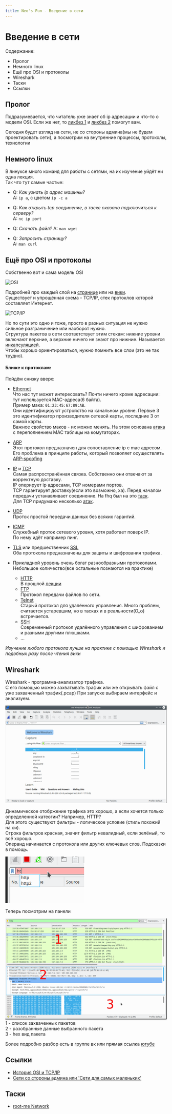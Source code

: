 ```yaml
---
title: Neo's Fun - Введение в сети 
---
```


# Введение в сети
Содержание:
- Пролог
- Немного linux
- Ещё про OSI и протоколы
- Wireshark
- Таски
- Ссылки

## Пролог
Подразумевается, что читатель уже знает об ip адресации и что-то о модели OSI.
Если же нет, то [ликбез 1](https://habr.com/post/129664/) и [ликбез 2](https://habr.com/post/350878/) помогут вам.

Сегодня будет взгляд на сети, не со стороны админа(мы не будем проектировать сети), а посмотрим на внутренние процессы, протоколы, технологии   

## Немного linux
В линуксе много команд для работы с сетями, на их изучение уйдёт ни одна лекция.    
Так что тут самые частые:   
* Q: *Как узнать ip адрес машины?*  
  A: `ip a`, с цветом `ip -c a` 

* Q: *Как открыть tcp соединение, в таске сказано подключиться к серверу?*  
  A: `nc ip port` 
  
* Q: *Скачать файл?*
  A: `man wget`
  
* Q: *Запросить страницу?*  
  A: `man curl` 
<!-- TODO: Дополнить faq -->

## Ещё про OSI и протоколы
Собственно вот и сама модель OSI

![OSI](https://blogs.bmc.com/wp-content/uploads/2018/06/osi-model-7-layers-1024x734.jpg)

Подробней про каждый слой на [странице](https://www.bmc.com/blogs/osi-model-7-layers/) или на [вики](https://ru.wikipedia.org/wiki/%D0%A1%D1%82%D0%B5%D0%BA_%D0%BF%D1%80%D0%BE%D1%82%D0%BE%D0%BA%D0%BE%D0%BB%D0%BE%D0%B2).  
Существует и упрощённая схема - TCP/IP, стек протоклов которой составляет Интернет.

![TCP/IP](http://www.tcpipguide.com/free/diagrams/tcpiplayers.png)

Но по сути это одно и тоже, просто в разных ситуация не нужно сильное разграничение или наоборот нужно.  
Структура пакетов в сети соответствует этим стекам: нижние уровни включают верхние, а верхние ничего не знают про нижние. 
Называется [инкапсуляцией](https://ru.wikipedia.org/wiki/%D0%98%D0%BD%D0%BA%D0%B0%D0%BF%D1%81%D1%83%D0%BB%D1%8F%D1%86%D0%B8%D1%8F_%28%D0%BA%D0%BE%D0%BC%D0%BF%D1%8C%D1%8E%D1%82%D0%B5%D1%80%D0%BD%D1%8B%D0%B5_%D1%81%D0%B5%D1%82%D0%B8%29).   
Чтобы хорошо ориентироваться, нужно помнить все слои (это не так трудно).   

####  Ближе к протоклам:
Пойдём снизку вверх:
- [Ethernet](https://ru.wikipedia.org/wiki/Ethernet)    
  Что нас тут может интересовать? Почти ничего кроме адресации: тут используется MAC-адреса(6 байта).  
  Пример мака: `01:23:45:67:89:AB`.   
  Они идентифицируют устройство на канальном уровне. Первые 3 это идентификатор производителя сетевой карты, последние 3 от самой карты.    
  Важное свойство маков - их можно менять. На этом основана [атака](https://www.google.com/search?q=переполнение+cam+таблицы) с переполнением MAC таблицы на комутаторах.   

- [ARP](https://ru.wikipedia.org/wiki/ARP)    
  Этот протокол предназначен для сопоставление ip с mac адресом. Его проблема в принципе работы, который позволяет осуществлять [ARP-spoofing](https://ru.wikipedia.org/wiki/ARP-spoofing)   

- [IP](https://ru.wikipedia.org/wiki/IPv4) и [TCP](https://ru.wikipedia.org/wiki/Transmission_Control_Protocol)   
  Самая распространённая связка. Собственно они отвечают за корректную доставку.  
  IP оперирует ip адресами, TCP номерами портов.  
  TCP гарантирует доставку(если это возможно, ха). Перед началом передачи устанавливает соединение. На fhq был на это [таск](https://freehackquest.com/?quest=60).   
  Для TCP придумано несколько [атак](https://ru.wikipedia.org/wiki/Transmission_Control_Protocol#%D0%90%D1%82%D0%B0%D0%BA%D0%B8_%D0%BD%D0%B0_%D0%BF%D1%80%D0%BE%D1%82%D0%BE%D0%BA%D0%BE%D0%BB).

- [UDP](https://ru.wikipedia.org/wiki/UDP)  
  Проток простой передачи данных без всяких гарантий.

- [ICMP](https://ru.wikipedia.org/wiki/ICMP)  
  Служебный проток сетевого уровня, хотя работает поверх IP.  
  По нему идёт например пинг.

- [TLS](https://ru.wikipedia.org/wiki/TLS) или предшественник [SSL](https://ru.wikipedia.org/wiki/SSL)  
  Оба протокола предназначены для защиты и шифрования трафика.  

- Прикладной уровень очень богат разнообразными протоколами.  
  Небольшое количество(все остальные познаются на практике)
  - [HTTP](https://ru.wikipedia.org/wiki/HTTP)  
    В прошлой [лекции](18.09.22_less)
  - [FTP](https://ru.wikipedia.org/wiki/FTP)  
    Протокол передачи файлов по сети.
  - [Telnet](https://ru.wikipedia.org/wiki/Telnet)  
    Старый протокол для удалённого управления. Много проблем, считается устаревшим, но в тасках и в реальности(O_o) встречается.
  - [SSH](https://ru.wikipedia.org/wiki/SSH)  
    Современный протокол удалённого управления с шифрованием и разными другими плюшками.
  - ...

*Изучение любого протокола лучше на практике с помощью Wireshark и подобных разу после чтения вики*

## Wireshark
Wireshark - программа-анализатор трафика.   
С его помощью можно захватывать трафик или же открывать файл с уже захваченный трафик(.pcap)
При запуске выбираем интерфейс и анализуем.

![wireshark open](/files/wireshark_open.png)

Динамическое отобржение трафика это хорошо, а если хочется только определенной катеогии? Например, HTTP?  
Для этого существуют фильтры - логическое условие (стиль похожий на си).  
Строка фильтров красная, значит фильтр невалидный, если зелёный, то всё хорошо.  
Операнд начинается с протокола или других ключевых слов. Подсказки в помощь.  

![autocomplite](/files/wireshark_autocompl.png)

Теперь посмотрим на панели

![panels](/files/wireshark_panels.png)  
1 - список захваченных пакетов  
2 - разобранные данные выбранного пакета  
3 - hex вид пакета  

Более подробно разбор есть в группе вк или прямая ссылка [ютубе](https://www.youtube.com/playlist?list=PLIEJBgMB7AEZDAo6_DzhtCJP7ektvzuEj)

## Ссылки
- [История OSI и TCP/IP](https://habr.com/post/376709/)   
- [Сети со стороны админа или 'Сети для самых маленьких'](http://linkmeup.ru/blog/11.html)   

## Таски
- [root-me Network](https://www.root-me.org/en/Challenges/Network/)
